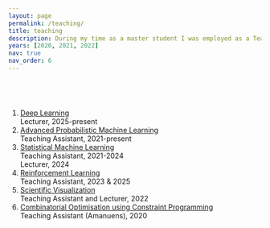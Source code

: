 ```yaml
---
layout: page
permalink: /teaching/
title: teaching
description: During my time as a master student I was employed as a Teaching Assistant at the IT department of Uppsala University. As part of my PhD education I am working 20% on teaching duties.
years: [2020, 2021, 2022]
nav: true
nav_order: 6
---
```


<div class="publications">
  <h2 class="year">&nbsp;</h2>
  <ol class="bibliography">
  <li>
  <div class="row">
    <div class="col-sm-8">
      <div class="title"><a href="https://www.uu.se/en/study/syllabus?query=49438">Deep Learning</a></div>
    </div>
  </div>
  <div class="row">
    <div class="col-sm-8">
      <div>Lecturer, 2025-present </div>
    </div>
  </div>
  </li>
    <li>
  <div class="row">
    <div class="col-sm-8">
      <div class="title"><a href="https://www.uu.se/en/admissions/freestanding-courses/course-syllabus/?kpid=45074&lasar=22%2F23&typ=1">Advanced Probabilistic Machine Learning</a></div>
    </div>
  </div>
  <div class="row">
    <div class="col-sm-8">
      <div>Teaching Assistant, 2021-present </div>
    </div>
  </div>
  </li>
    <li>
      <div class="row">
      <div class="col-sm-8">
        <div class="title"><a href="https://www.uu.se/en/admissions/freestanding-courses/course-syllabus/?kpid=41831&lasar=22%2F23&typ=1">Statistical Machine Learning</a></div>
      </div>
      </div>
      <div class="row">
      <div class="col-sm-8">
        <div>Teaching Assistant, 2021-2024 </div>
      </div>
      <div class="col-sm-8">
        <div>Lecturer, 2024 </div>
      </div>
      </div>
    </li>
    <li>
      <div class="row">
      <div class="col-sm-8">
        <div class="title"><a href="https://www.uu.se/en/admissions/freestanding-courses/course/?kKod=1RT747&typ=1">Reinforcement Learning</a></div>
      </div>
      </div>
      <div class="row">
      <div class="col-sm-8">
        <div>Teaching Assistant, 2023 & 2025 </div>
      </div>
      </div>
    </li>
    <li>
      <div class="row">
      <div class="col-sm-8">
        <div class="title"><a href="https://www.uu.se/en/admissions/master/selma/kursplan/?kKod=1TD389">Scientific Visualization</a></div>
      </div>
      </div>
      <div class="row">
      <div class="col-sm-8">
        <div>Teaching Assistant and Lecturer, 2022</div>
      </div>
      </div>
    </li>
    <li>
      <div class="row">
      <div class="col-sm-8">
        <div class="title"><a href="https://www.uu.se/en/admissions/master/selma/kursplan/?kKod=1DL441">Combinatorial Optimisation using Constraint Programming</a></div>
      </div>
      </div>
      <div class="row">
      <div class="col-sm-8">
        <div>Teaching Assistant (Amanuens), 2020</div>
      </div>
      </div>
    </li>
  </ol>
</div>
